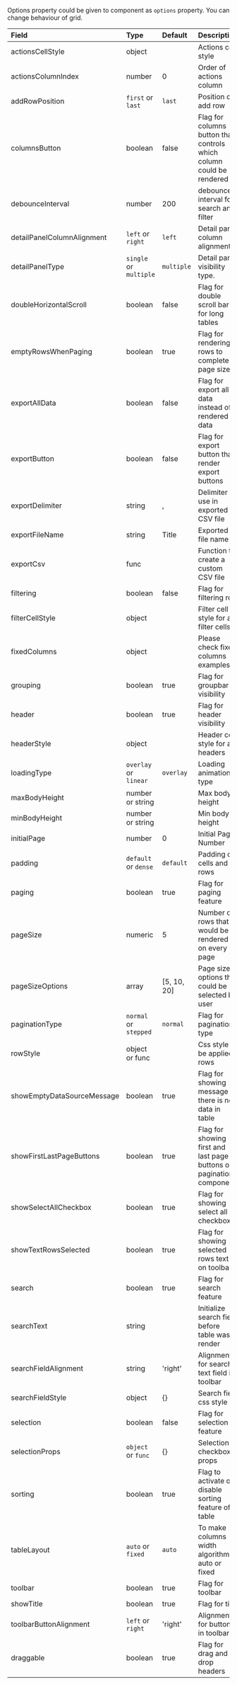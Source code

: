 Options property could be given to component as `options` property. You can change behaviour of grid.

| Field                      | Type                   | Default       | Description                                                                       |
|:---------------------------|:-----------------------|:--------------|:----------------------------------------------------------------------------------|
| actionsCellStyle           | object                 |               | Actions cell style                                                                |
| actionsColumnIndex         | number                 | 0             | Order of actions column                                                           |
| addRowPosition             | `first` or `last`      | `last`        | Position of add row                                                               |
| columnsButton              | boolean                | false         | Flag for columns button that controls which column could be rendered              |
| debounceInterval           | number                 | 200           | debounce interval for search and filter                                           |
| detailPanelColumnAlignment | `left` or `right`      | `left`        | Detail panel column alignment.                                                    |
| detailPanelType            | `single` or `multiple` | `multiple`    | Detail panel visibility type.                                                     |
| doubleHorizontalScroll     | boolean                | false         | Flag for double scroll bar for long tables                                        |
| emptyRowsWhenPaging        | boolean                | true          | Flag for rendering rows to complete page size                                     |
| exportAllData              | boolean                | false         | Flag for export all data instead of rendered data                                 |
| exportButton               | boolean                | false         | Flag for export button that render export buttons                                 |
| exportDelimiter            | string                 | ,             | Delimiter to use in exported CSV file                                             |
| exportFileName             | string                 | Title         | Exported file name                                                                |
| exportCsv                  | func                   |               | Function to create a custom CSV file                                              |
| filtering                  | boolean                | false         | Flag for filtering row                                                            |
| filterCellStyle            | object                 |               | Filter cell style for all filter cells                                            |
| fixedColumns               | object                 |               | Please check fixed columns examples                                               |
| grouping                   | boolean                | true          | Flag for groupbar visibility                                                      |
| header                     | boolean                | true          | Flag for header visibility                                                        |
| headerStyle                | object                 |               | Header cell style for all headers                                                 |
| loadingType                | `overlay` or `linear`  | `overlay`     | Loading animation type                                                            |
| maxBodyHeight              | number or string       |               | Max body height                                                                   |
| minBodyHeight              | number or string       |               | Min body height                                                                   |
| initialPage                | number                 | 0             | Initial Page Number                                                               |
| padding                    | `default` or `dense`   | `default`     | Padding of cells and rows                                                         |
| paging                     | boolean                | true          | Flag for paging feature                                                           |
| pageSize                   | numeric                | 5             | Number of rows that would be rendered on every page                               |
| pageSizeOptions            | array                  | [5, 10, 20]   | Page size options that could be selected by user                                  |
| paginationType             | `normal` or `stepped`  | `normal`      | Flag for pagination type                                                          |
| rowStyle                   | object or func         |               | Css style to be applied rows                                                      |
| showEmptyDataSourceMessage | boolean                | true          | Flag for showing message if there is no data in table                             |
| showFirstLastPageButtons   | boolean                | true          | Flag for showing first and last page buttons on pagination component              |
| showSelectAllCheckbox      | boolean                | true          | Flag for showing select all checkbox                                              |
| showTextRowsSelected       | boolean                | true          | Flag for showing selected rows text on toolbar                                    |
| search                     | boolean                | true          | Flag for search feature                                                           |
| searchText                 | string                 |               | Initialize search field before table was render                                   |
| searchFieldAlignment       | string                 | 'right'       | Alignment for search text field in toolbar                                        |
| searchFieldStyle           | object                 | {}            | Search field css style                                                            |
| selection                  | boolean                | false         | Flag for selection feature                                                        |
| selectionProps             | `object` or `func`     | {}            | Selection checkbox props                                                          |
| sorting                    | boolean                | true          | Flag to activate or disable sorting feature of table                              |
| tableLayout                | `auto` or `fixed`      | `auto`        | To make columns width algorithm auto or fixed                                     |
| toolbar                    | boolean                | true          | Flag for toolbar                                                                  |
| showTitle                  | boolean                | true          | Flag for title                                                                    |
| toolbarButtonAlignment     | `left` or `right`      | 'right'       | Alignment for buttons in toolbar                                                  |
| draggable                  | boolean                | true          | Flag for drag and drop headers                                                    |
